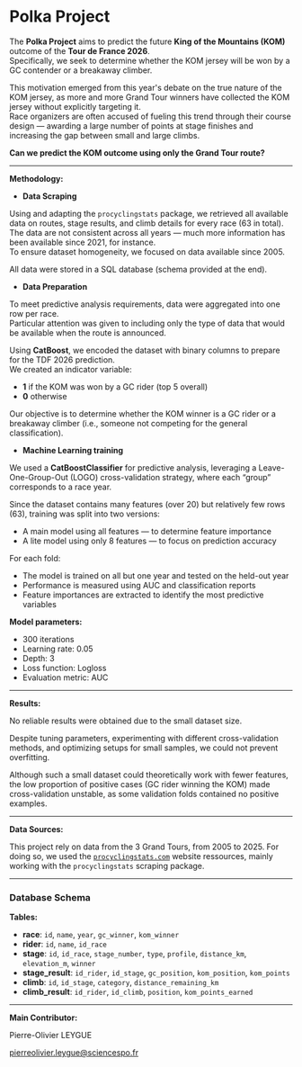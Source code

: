 # Polka Project

The **Polka Project** aims to predict the future **King of the Mountains (KOM)** outcome of the **Tour de France 2026**.  
Specifically, we seek to determine whether the KOM jersey will be won by a GC contender or a breakaway climber.

This motivation emerged from this year's debate on the true nature of the KOM jersey, as more and more Grand Tour winners have collected the KOM jersey without explicitly targeting it.  
Race organizers are often accused of fueling this trend through their course design — awarding a large number of points at stage finishes and increasing the gap between small and large climbs.

**Can we predict the KOM outcome using only the Grand Tour route?**

---

**Methodology:**

- **Data Scraping**

Using and adapting the `procyclingstats` package, we retrieved all available data on routes, stage results, and climb details for every race (63 in total).  
The data are not consistent across all years — much more information has been available since 2021, for instance.  
To ensure dataset homogeneity, we focused on data available since 2005.

All data were stored in a SQL database (schema provided at the end).


- **Data Preparation**

To meet predictive analysis requirements, data were aggregated into one row per race.  
Particular attention was given to including only the type of data that would be available when the route is announced.

Using **CatBoost**, we encoded the dataset with binary columns to prepare for the TDF 2026 prediction.  
We created an indicator variable:  
- **1** if the KOM was won by a GC rider (top 5 overall)  
- **0** otherwise  

Our objective is to determine whether the KOM winner is a GC rider or a breakaway climber (i.e., someone not competing for the general classification).


- **Machine Learning training**

We used a **CatBoostClassifier** for predictive analysis, leveraging a Leave-One-Group-Out (LOGO) cross-validation strategy, where each “group” corresponds to a race year.  

Since the dataset contains many features (over 20) but relatively few rows (63), training was split into two versions:
- A main model using all features — to determine feature importance  
- A lite model using only 8 features — to focus on prediction accuracy  

For each fold:
- The model is trained on all but one year and tested on the held-out year  
- Performance is measured using AUC and classification reports  
- Feature importances are extracted to identify the most predictive variables  

**Model parameters:**
- 300 iterations  
- Learning rate: 0.05  
- Depth: 3  
- Loss function: Logloss  
- Evaluation metric: AUC  
---

**Results:**

No reliable results were obtained due to the small dataset size.

Despite tuning parameters, experimenting with different cross-validation methods, and optimizing setups for small samples, we could not prevent overfitting.

Although such a small dataset could theoretically work with fewer features, the low proportion of positive cases (GC rider winning the KOM) made cross-validation unstable, as some validation folds contained no positive examples.


--- 

**Data Sources:**

This project rely on data from the 3 Grand Tours, from 2005 to 2025. For doing so, we used the [`procyclingstats.com`](https://www.procyclingstats.com)  website ressources, mainly working with the `procyclingstats` scraping package.

--- 

### Database Schema

**Tables:**

- **race**: `id`, `name`, `year`, `gc_winner`, `kom_winner`
- **rider**: `id`, `name`, `id_race`
- **stage**: `id`, `id_race`, `stage_number`, `type`, `profile`, `distance_km`, `elevation_m`, `winner`
- **stage_result**: `id_rider`, `id_stage`, `gc_position`, `kom_position`, `kom_points`
- **climb**: `id`, `id_stage`, `category`, `distance_remaining_km`
- **climb_result**: `id_rider`, `id_climb`, `position`, `kom_points_earned`

---

**Main Contributor:**

Pierre-Olivier LEYGUE

pierreolivier.leygue@sciencespo.fr
